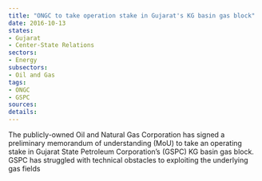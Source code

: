 ```yaml
---
title: "ONGC to take operation stake in Gujarat's KG basin gas block"
date: 2016-10-13
states:
- Gujarat
- Center-State Relations
sectors:
- Energy
subsectors:
- Oil and Gas
tags:
- ONGC
- GSPC
sources:
details:
---
```


The publicly-owned Oil and Natural Gas Corporation has signed a preliminary memorandum of understanding (MoU) to take an operating stake in Gujarat State Petroleum Corporation’s (GSPC) KG basin gas block. GSPC has struggled with technical obstacles to exploiting the underlying gas fields
